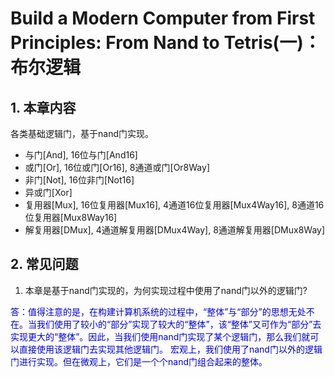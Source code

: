 # Build a Modern Computer from First Principles: From Nand to Tetris(一)：布尔逻辑

## 1. 本章内容
各类基础逻辑门，基于nand门实现。

* 与门[And], 16位与门[And16]
* 或门[Or], 16位或门[Or16], 8通道或门[Or8Way]
* 非门[Not], 16位非门[Not16]
* 异或门[Xor]
* 复用器[Mux], 16位复用器[Mux16], 4通道16位复用器[Mux4Way16], 8通道16位复用器[Mux8Way16]
* 解复用器[DMux], 4通道解复用器[DMux4Way], 8通道解复用器[DMux8Way]


## 2. 常见问题

1. 本章是基于nand门实现的，为何实现过程中使用了nand门以外的逻辑门?   
<font color="#0000dd">
	答：值得注意的是，在构建计算机系统的过程中，“整体”与“部分”的思想无处不在。当我们使用了较小的“部分”实现了较大的“整体”，该“整体”又可作为“部分”去实现更大的“整体”。因此，当我们使用nand门实现了某个逻辑门，那么我们就可以直接使用该逻辑门去实现其他逻辑门。   
宏观上，我们使用了nand门以外的逻辑门进行实现。但在微观上，它们是一个个nand门组合起来的整体。
</font><br/>